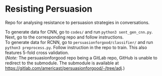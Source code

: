 # Resisting Persuasion

Repo for analysing resistance to persuasion strategies in conversations.  


To generate data for CNN, go to `codes/` and run `python3 sent_gen_cnn.py`. Next, go to the corresponding repo and follow instructions.  
To generate data for RCNN, go to `persuasionforgood/classifier/` and run `python3 preprocess.py`. Follow instruction in the repo to train. This also features 5-fold cross validation.  
(*Note:* The persuasionforgood repo being a GitLab repo, GitHub is unable to redirect to the submodule. The submodule is available at https://gitlab.com/americast/persuasionforgood/-/tree/adj.)  

